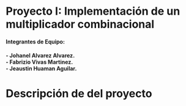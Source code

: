 Proyecto I: Implementación de un multiplicador
combinacional <a color="green" name="TOP"></a>
===================

<h4> Integrantes de Equipo: <h4>

<p> - Johanel Alvarez Alvarez.  <br> - Fabrizio Vivas Martinez.  <br> - Jeaustin Huaman Aguilar. </p>
  
  
  # Descripción de del proyecto #
  
  
  
  
  
  
  
  


